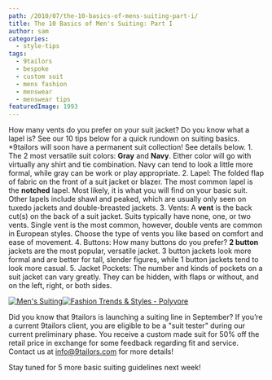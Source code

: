 ```yaml
---
path: /2010/07/the-10-basics-of-mens-suiting-part-i/
title: The 10 Basics of Men's Suiting: Part I
author: sam
categories: 
  - style-tips
tags: 
  - 9tailors
  - bespoke
  - custom suit
  - mens fashion
  - menswear
  - menswear tips
featuredImage: 1993
---
```

How many vents do you prefer on your suit jacket? Do you know what a lapel is? See our 10 tips below for a quick rundown on suiting basics. \*9tailors will soon have a permanent suit collection! See details below. 1. The 2 most versatile suit colors: **Gray** and **Navy**. Either color will go with virtually any shirt and tie combination. Navy can tend to look a little more formal, while gray can be work or play appropriate. 2. Lapel: The folded flap of fabric on the front of a suit jacket or blazer. The most common lapel is the **notched** lapel. Most likely, it is what you will find on your basic suit. Other lapels include shawl and peaked, which are usually only seen on tuxedo jackets and double-breasted jackets. 3. Vents: A **vent** is the back cut(s) on the back of a suit jacket. Suits typically have none, one, or two vents. Single vent is the most common, however, double vents are common in European styles. Choose the type of vents you like based on comfort and ease of movement. 4. Buttons: How many buttons do you prefer? **2 button** jackets are the most popular, versatile jacket. 3 button jackets look more formal and are better for tall, slender figures, while 1 button jackets tend to look more casual. 5. Jacket Pockets: The number and kinds of pockets on a suit jacket can vary greatly. They can be hidden, with flaps or without, and on the left, right, or both sides.

[![Men's Suiting](http://www.polyvore.com/cgi/img-set/BQcDAAAAAwoDanBnAAAABC5vdXQKFl9sVDlEbVNNM3hHSzNtLWljZmFteHcAAAACaWQKAWwAAAAEc2l6ZQ.jpg "Men's Suiting")](http://www.polyvore.com/mens_suiting/set?.embedder=1591450&.mid=embed&id=20602596)[![Fashion Trends & Styles - Polyvore](http://www.polyvorecdn.com/rsrc/img/logo_embed_alt_63x21.png "Fashion Trends & Styles - Polyvore")](http://www.polyvore.com/)

Did you know that 9tailors is launching a suiting line in September? If you’re a current 9tailors client, you are eligible to be a "suit tester" during our current preliminary phase. You receive a custom made suit for 50% off the retail price in exchange for some feedback regarding fit and service. Contact us at [info@9tailors.com](http://www.blogger.com/info@9tailors.com) for more details!

Stay tuned for 5 more basic suiting guidelines next week!